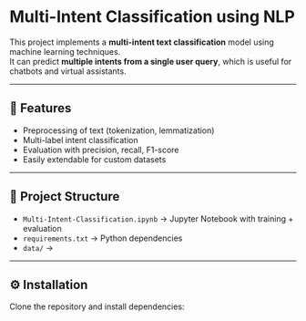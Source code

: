 # Multi-Intent Classification using NLP

This project implements a **multi-intent text classification** model using machine learning techniques.  
It can predict **multiple intents from a single user query**, which is useful for chatbots and virtual assistants.

---

## 🚀 Features
- Preprocessing of text (tokenization, lemmatization)
- Multi-label intent classification
- Evaluation with precision, recall, F1-score
- Easily extendable for custom datasets

---

## 📂 Project Structure
- `Multi-Intent-Classification.ipynb` → Jupyter Notebook with training + evaluation
- `requirements.txt` → Python dependencies
- `data/` → 

---

## ⚙️ Installation
Clone the repository and install dependencies:

